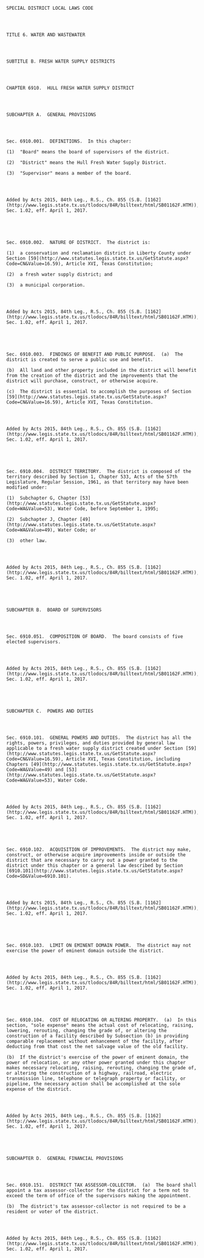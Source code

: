 ﻿
    
    
    	
    					
    
    
    SPECIAL DISTRICT LOCAL LAWS CODE
    
      
    
    
    TITLE 6. WATER AND WASTEWATER
    
      
    
    
    SUBTITLE B. FRESH WATER SUPPLY DISTRICTS
    
      
    
    
    CHAPTER 6910.  HULL FRESH WATER SUPPLY DISTRICT
    
      
    
    
    SUBCHAPTER A.  GENERAL PROVISIONS
    
      
    
    
    Sec. 6910.001.  DEFINITIONS.  In this chapter:
    
    (1)  "Board" means the board of supervisors of the district.
    
    (2)  "District" means the Hull Fresh Water Supply District.
    
    (3)  "Supervisor" means a member of the board.
    
    
    
    
    Added by Acts 2015, 84th Leg., R.S., Ch. 855 (S.B. [1162](http://www.legis.state.tx.us/tlodocs/84R/billtext/html/SB01162F.HTM)), Sec. 1.02, eff. April 1, 2017.
    
    
    
    
    
    Sec. 6910.002.  NATURE OF DISTRICT.  The district is:
    
    (1)  a conservation and reclamation district in Liberty County under Section [59](http://www.statutes.legis.state.tx.us/GetStatute.aspx?Code=CN&Value=16.59), Article XVI, Texas Constitution;
    
    (2)  a fresh water supply district; and
    
    (3)  a municipal corporation.
    
    
    
    
    Added by Acts 2015, 84th Leg., R.S., Ch. 855 (S.B. [1162](http://www.legis.state.tx.us/tlodocs/84R/billtext/html/SB01162F.HTM)), Sec. 1.02, eff. April 1, 2017.
    
    
    
    
    
    Sec. 6910.003.  FINDINGS OF BENEFIT AND PUBLIC PURPOSE.  (a)  The district is created to serve a public use and benefit.
    
    (b)  All land and other property included in the district will benefit from the creation of the district and the improvements that the district will purchase, construct, or otherwise acquire.
    
    (c)  The district is essential to accomplish the purposes of Section [59](http://www.statutes.legis.state.tx.us/GetStatute.aspx?Code=CN&Value=16.59), Article XVI, Texas Constitution.
    
    
    
    
    Added by Acts 2015, 84th Leg., R.S., Ch. 855 (S.B. [1162](http://www.legis.state.tx.us/tlodocs/84R/billtext/html/SB01162F.HTM)), Sec. 1.02, eff. April 1, 2017.
    
    
    
    
    
    Sec. 6910.004.  DISTRICT TERRITORY.  The district is composed of the territory described by Section 1, Chapter 533, Acts of the 57th Legislature, Regular Session, 1961, as that territory may have been modified under:
    
    (1)  Subchapter G, Chapter [53](http://www.statutes.legis.state.tx.us/GetStatute.aspx?Code=WA&Value=53), Water Code, before September 1, 1995;
    
    (2)  Subchapter J, Chapter [49](http://www.statutes.legis.state.tx.us/GetStatute.aspx?Code=WA&Value=49), Water Code; or
    
    (3)  other law.
    
    
    
    
    Added by Acts 2015, 84th Leg., R.S., Ch. 855 (S.B. [1162](http://www.legis.state.tx.us/tlodocs/84R/billtext/html/SB01162F.HTM)), Sec. 1.02, eff. April 1, 2017.
    
    
    
    
    
    SUBCHAPTER B.  BOARD OF SUPERVISORS
    
      
    
    
    Sec. 6910.051.  COMPOSITION OF BOARD.  The board consists of five elected supervisors.
    
    
    
    
    Added by Acts 2015, 84th Leg., R.S., Ch. 855 (S.B. [1162](http://www.legis.state.tx.us/tlodocs/84R/billtext/html/SB01162F.HTM)), Sec. 1.02, eff. April 1, 2017.
    
    
    
    
    
    SUBCHAPTER C.  POWERS AND DUTIES
    
      
    
    
    Sec. 6910.101.  GENERAL POWERS AND DUTIES.  The district has all the rights, powers, privileges, and duties provided by general law applicable to a fresh water supply district created under Section [59](http://www.statutes.legis.state.tx.us/GetStatute.aspx?Code=CN&Value=16.59), Article XVI, Texas Constitution, including Chapters [49](http://www.statutes.legis.state.tx.us/GetStatute.aspx?Code=WA&Value=49) and [53](http://www.statutes.legis.state.tx.us/GetStatute.aspx?Code=WA&Value=53), Water Code.
    
    
    
    
    Added by Acts 2015, 84th Leg., R.S., Ch. 855 (S.B. [1162](http://www.legis.state.tx.us/tlodocs/84R/billtext/html/SB01162F.HTM)), Sec. 1.02, eff. April 1, 2017.
    
    
    
    
    
    Sec. 6910.102.  ACQUISITION OF IMPROVEMENTS.  The district may make, construct, or otherwise acquire improvements inside or outside the district that are necessary to carry out a power granted to the district under this chapter or a general law described by Section [6910.101](http://www.statutes.legis.state.tx.us/GetStatute.aspx?Code=SD&Value=6910.101).
    
    
    
    
    Added by Acts 2015, 84th Leg., R.S., Ch. 855 (S.B. [1162](http://www.legis.state.tx.us/tlodocs/84R/billtext/html/SB01162F.HTM)), Sec. 1.02, eff. April 1, 2017.
    
    
    
    
    
    Sec. 6910.103.  LIMIT ON EMINENT DOMAIN POWER.  The district may not exercise the power of eminent domain outside the district.
    
    
    
    
    Added by Acts 2015, 84th Leg., R.S., Ch. 855 (S.B. [1162](http://www.legis.state.tx.us/tlodocs/84R/billtext/html/SB01162F.HTM)), Sec. 1.02, eff. April 1, 2017.
    
    
    
    
    
    Sec. 6910.104.  COST OF RELOCATING OR ALTERING PROPERTY.  (a)  In this section, "sole expense" means the actual cost of relocating, raising, lowering, rerouting, changing the grade of, or altering the construction of a facility described by Subsection (b) in providing comparable replacement without enhancement of the facility, after deducting from that cost the net salvage value of the old facility.
    
    (b)  If the district's exercise of the power of eminent domain, the power of relocation, or any other power granted under this chapter makes necessary relocating, raising, rerouting, changing the grade of, or altering the construction of a highway, railroad, electric transmission line, telephone or telegraph property or facility, or pipeline, the necessary action shall be accomplished at the sole expense of the district.
    
    
    
    
    Added by Acts 2015, 84th Leg., R.S., Ch. 855 (S.B. [1162](http://www.legis.state.tx.us/tlodocs/84R/billtext/html/SB01162F.HTM)), Sec. 1.02, eff. April 1, 2017.
    
    
    
    
    
    SUBCHAPTER D.  GENERAL FINANCIAL PROVISIONS
    
      
    
    
    Sec. 6910.151.  DISTRICT TAX ASSESSOR-COLLECTOR.  (a)  The board shall appoint a tax assessor-collector for the district for a term not to exceed the term of office of the supervisors making the appointment.
    
    (b)  The district's tax assessor-collector is not required to be a resident or voter of the district.
    
    
    
    
    Added by Acts 2015, 84th Leg., R.S., Ch. 855 (S.B. [1162](http://www.legis.state.tx.us/tlodocs/84R/billtext/html/SB01162F.HTM)), Sec. 1.02, eff. April 1, 2017.
    
    
    
    
    				
